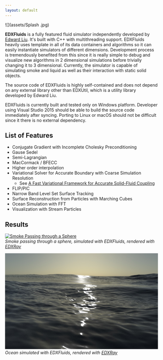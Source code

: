 ```yaml
---
layout: default
---
```


![](assets/Splash .jpg)

**EDXFluids** is a fully featured fluid simulator independently developed by [Edward Liu](http://behindthepixels.info/). It's built with C++ with multithreading support. EDXFluids heavily uses template in all of its data containers and algorithms so it can easily instantiate simulators of different dimensions. Development process is tremendously benefited from this since it is really simple to debug and visualize new algorithms in 2 dimensional simulations before trivially changing it to 3 dimensional. Currently, the simulator is capable of simulating smoke and liquid as well as their interaction with static solid objects.

The source code of EDXFluids is highly self-contained and does not depend on any external library other than EDXUtil, which is a utility library developed by Edward Liu.

EDXFluids is currently built and tested only on Windows platform. Developer using Visual Studio 2015 should be able to build the source code immediately after syncing. Porting to Linux or macOS should not be difficult since it there is no external dependency.

## List of Features

- Conjugate Gradient with Incomplete Cholesky Preconditioning
- Gause Sedel
- Semi-Lagrangian
- MacCormack / BFECC
- Higher order interpolation
- Variational Solver for Accurate Boundary with Coarse Simulation Resolution
  - See [A Fast Variational Framework for Accurate Solid-Fluid Coupling](https://cs.uwaterloo.ca/~c2batty/papers/Batty07.pdf)
- FLIP/PIC
- Narrow Band Level Set Surface Tracking
- Surface Reconstruction from Particles with Marching Cubes
- Ocean Simulation with FFT
- Visualization with Stream Particles

## Results
[![Smoke Passing through a Sphere](http://img.youtube.com/vi/ttFV1w4dwtI/0.jpg)](https://youtu.be/ttFV1w4dwtI "Smoke Passing through a Sphere")  
*Smoke passing through a sphere, simulated with EDXFluids, rendered with [EDXRay](http://behindthepixels.info/EDXRay/)*

![](assets/Ocean.jpg)  
*Ocean simulated with EDXFluids, rendered with [EDXRay](http://behindthepixels.info/EDXRay/)*
